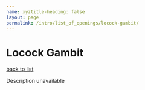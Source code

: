 ```yaml
---
name: xyztitle-heading: false
layout: page
permalink: /intro/list_of_openings/locock-gambit/
---
```


# Locock Gambit

[back to list](../../list_of_openings)

Description unavailable